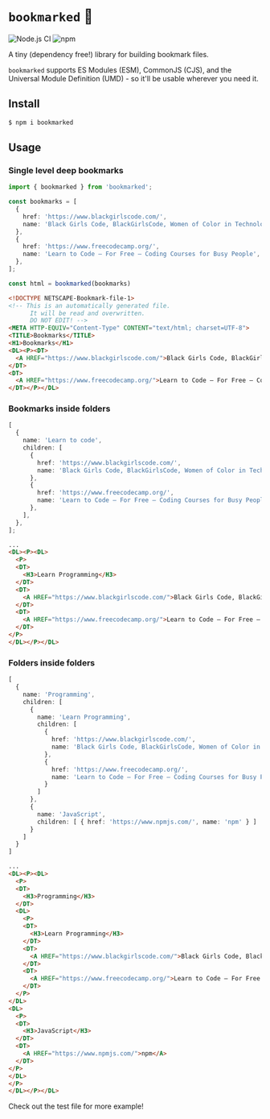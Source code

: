 # `bookmarked` 🔖
![Node.js CI](https://github.com/pxlprfct/bookmarked/workflows/Node.js%20CI/badge.svg)
![npm](https://img.shields.io/npm/v/bookmarked?style=plastic)

A tiny (dependency free!) library for building bookmark files.

`bookmarked` supports ES Modules (ESM), CommonJS (CJS), and the Universal Module Definition (UMD) - so  it'll be usable wherever you need it.

## Install
```sh
$ npm i bookmarked
```

## Usage
### Single level deep bookmarks
```ts
import { bookmarked } from 'bookmarked';

const bookmarks = [
  {
    href: 'https://www.blackgirlscode.com/',
    name: 'Black Girls Code, BlackGirlsCode, Women of Color in Technology',
  },
  {
    href: 'https://www.freecodecamp.org/',
    name: 'Learn to Code — For Free — Coding Courses for Busy People',
  },
];

const html = bookmarked(bookmarks)
```

```html
<!DOCTYPE NETSCAPE-Bookmark-file-1>
<!-- This is an automatically generated file.
      It will be read and overwritten.
      DO NOT EDIT! -->
<META HTTP-EQUIV="Content-Type" CONTENT="text/html; charset=UTF-8">
<TITLE>Bookmarks</TITLE>
<H1>Bookmarks</H1>
<DL><P><DT>
  <A HREF="https://www.blackgirlscode.com/">Black Girls Code, BlackGirlsCode, Women of Color in Technology</A>
</DT>
<DT>
  <A HREF="https://www.freecodecamp.org/">Learn to Code — For Free — Coding Courses for Busy People</A>
</DT></P></DL>
```

### Bookmarks inside folders
```ts
[
  {
    name: 'Learn to code',
    children: [
      {
        href: 'https://www.blackgirlscode.com/',
        name: 'Black Girls Code, BlackGirlsCode, Women of Color in Technology',
      },
      {
        href: 'https://www.freecodecamp.org/',
        name: 'Learn to Code — For Free — Coding Courses for Busy People',
      },
    ],
  },
];
```

```html
...
<DL><P><DL>
  <P>
  <DT>
    <H3>Learn Programming</H3>
  </DT>
  <DT>
    <A HREF="https://www.blackgirlscode.com/">Black Girls Code, BlackGirlsCode, Women of Color in Technology</A>
  </DT>
  <DT>
    <A HREF="https://www.freecodecamp.org/">Learn to Code — For Free — Coding Courses for Busy People</A>
  </DT>
</P>
</DL></P></DL>
```

### Folders inside folders
```ts
[
  {
    name: 'Programming',
    children: [
      {
        name: 'Learn Programming',
        children: [
          {
            href: 'https://www.blackgirlscode.com/',
            name: 'Black Girls Code, BlackGirlsCode, Women of Color in Technology'
          },
          {
            href: 'https://www.freecodecamp.org/',
            name: 'Learn to Code — For Free — Coding Courses for Busy People'
          }
        ]
      },
      {
        name: 'JavaScript',
        children: [ { href: 'https://www.npmjs.com/', name: 'npm' } ]
      }
    ]
  }
]
```

```html
...
<DL><P><DL>
  <P>
  <DT>
    <H3>Programming</H3>
  </DT>
  <DL>
    <P>
    <DT>
      <H3>Learn Programming</H3>
    </DT>
    <DT>
      <A HREF="https://www.blackgirlscode.com/">Black Girls Code, BlackGirlsCode, Women of Color in Technology</A>
    </DT>
    <DT>
      <A HREF="https://www.freecodecamp.org/">Learn to Code — For Free — Coding Courses for Busy People</A>
    </DT>
  </P>
</DL>
<DL>
  <P>
  <DT>
    <H3>JavaScript</H3>
  </DT>
  <DT>
    <A HREF="https://www.npmjs.com/">npm</A>
  </DT>
</P>
</DL>
</P>
</DL></P></DL>
```

Check out the test file for more example!
